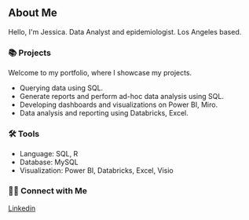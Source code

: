 ## About Me

Hello, I'm Jessica. Data Analyst and epidemiologist. Los Angeles based.


### 📚 Projects

Welcome to my portfolio, where I showcase my projects.

- Querying data using SQL.
- Generate reports and perform ad-hoc data analysis using SQL.
- Developing dashboards and visualizations on Power BI, Miro.
- Data analysis and reporting using Databricks, Excel.


### 🛠️ Tools

- Language: SQL, R
- Database: MySQL
- Visualization: Power BI, Databricks, Excel, Visio



### 👋🏻 Connect with Me

[Linkedin](http://www.linkedin.com/in/jessicabarfieldmph)

